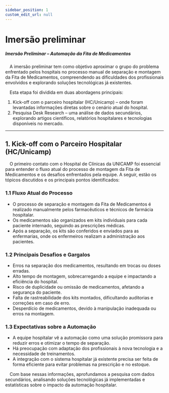 ```yaml
---
sidebar_position: 1
custom_edit_url: null
---
```


# Imersão preliminar

##### Imersão Preliminar – Automação da Fita de Medicamentos

&emsp;A imersão preliminar tem como objetivo aproximar o grupo do problema enfrentado pelos hospitais no processo manual de separação e montagem da Fita de Medicamentos, compreendendo as dificuldades dos profissionais envolvidos e explorando soluções tecnológicas já existentes.  

&emsp;Esta etapa foi dividida em duas abordagens principais:  
1. Kick-off com o parceiro hospitalar (HC/Unicamp) – onde foram levantadas informações diretas sobre o cenário atual do hospital.  
2. Pesquisa Desk Research – uma análise de dados secundários, explorando artigos científicos, relatórios hospitalares e tecnologias disponíveis no mercado.  

---

## 1. Kick-off com o Parceiro Hospitalar (HC/Unicamp)  

&emsp;O primeiro contato com o Hospital de Clínicas da UNICAMP foi essencial para entender o fluxo atual do processo de montagem da Fita de Medicamentos e os desafios enfrentados pela equipe. A seguir, estão os tópicos discutidos e os principais pontos identificados:  

### 1.1 Fluxo Atual do Processo
- O processo de separação e montagem da Fita de Medicamentos é realizado manualmente pelos farmacêuticos e técnicos de farmácia hospitalar.  
- Os medicamentos são organizados em kits individuais para cada paciente internado, seguindo as prescrições médicas.  
- Após a separação, os kits são conferidos e enviados para as enfermarias, onde os enfermeiros realizam a administração aos pacientes.  

### 1.2 Principais Desafios e Gargalos  
- Erros na separação dos medicamentos, resultando em trocas ou doses erradas.  
- Alto tempo de montagem, sobrecarregando a equipe e impactando a eficiência do hospital.  
- Risco de duplicidade ou omissão de medicamentos, afetando a segurança do paciente.  
- Falta de rastreabilidade dos kits montados, dificultando auditorias e correções em caso de erro.  
- Desperdício de medicamentos, devido à manipulação inadequada ou erros na montagem.  

### 1.3 Expectativas sobre a Automação  
- A equipe hospitalar vê a automação como uma solução promissora para reduzir erros e otimizar o tempo de separação.  
- Há preocupação com adaptação dos profissionais à nova tecnologia e a necessidade de treinamentos.  
- A integração com o sistema hospitalar já existente precisa ser feita de forma eficiente para evitar problemas na prescrição e no estoque.  

&emsp;Com base nessas informações, aprofundamos a pesquisa com dados secundários, analisando soluções tecnológicas já implementadas e estatísticas sobre o impacto da automação hospitalar.

